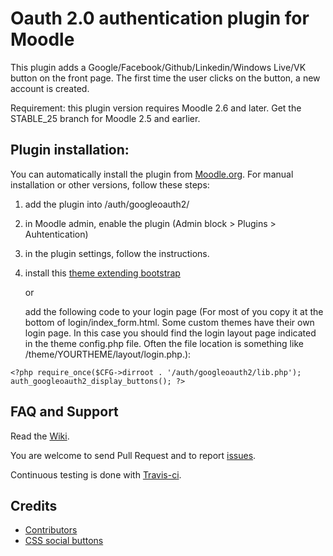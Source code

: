 Oauth 2.0 authentication plugin for Moodle
==========================================

This plugin adds a Google/Facebook/Github/Linkedin/Windows Live/VK button on the front page.
The first time the user clicks on the button, a new account is created.

Requirement: this plugin version requires Moodle 2.6 and later. Get the STABLE_25 branch for Moodle 2.5 and earlier.

Plugin installation:
--------------------
You can automatically install the plugin from [Moodle.org](https://moodle.org/plugins/view.php?plugin=auth_googleoauth2). For manual installation or other versions, follow these steps:

1. add the plugin into /auth/googleoauth2/

2. in Moodle admin, enable the plugin (Admin block > Plugins > Auhtentication)

3. in the plugin settings, follow the instructions.

4. install this [theme extending bootstrap](https://moodle.org/plugins/view.php?plugin=theme_oauth2easy)

    or
    
   add the following code to your login page (For most of you copy it at the bottom of login/index_form.html. Some custom themes have their own login page. In this case you should find the login layout page indicated in the theme config.php file. Often the file location is something like /theme/YOURTHEME/layout/login.php.):

`<?php
require_once($CFG->dirroot . '/auth/googleoauth2/lib.php');
auth_googleoauth2_display_buttons();
?>`


FAQ and Support
---------------

Read the [Wiki](https://github.com/mouneyrac/auth_googleoauth2/wiki).

You are welcome to send Pull Request and to report [issues](https://github.com/mouneyrac/auth_googleoauth2/issues).

Continuous testing is done with [Travis-ci](https://travis-ci.org/mouneyrac/moodle-auth_googleoauth2).

Credits
-------
* [Contributors](https://github.com/mouneyrac/auth_googleoauth2/graphs/contributors)
* [CSS social buttons](http://zocial.smcllns.com/)
